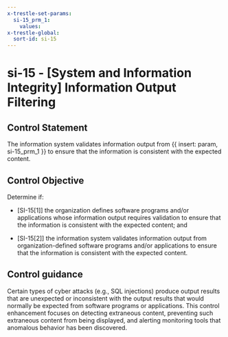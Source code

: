 ```yaml
---
x-trestle-set-params:
  si-15_prm_1:
    values:
x-trestle-global:
  sort-id: si-15
---
```


# si-15 - \[System and Information Integrity\] Information Output Filtering

## Control Statement

The information system validates information output from {{ insert: param, si-15_prm_1 }} to ensure that the information is consistent with the expected content.

## Control Objective

Determine if:

- \[SI-15[1]\] the organization defines software programs and/or applications whose information output requires validation to ensure that the information is consistent with the expected content; and

- \[SI-15[2]\] the information system validates information output from organization-defined software programs and/or applications to ensure that the information is consistent with the expected content.

## Control guidance

Certain types of cyber attacks (e.g., SQL injections) produce output results that are unexpected or inconsistent with the output results that would normally be expected from software programs or applications. This control enhancement focuses on detecting extraneous content, preventing such extraneous content from being displayed, and alerting monitoring tools that anomalous behavior has been discovered.
